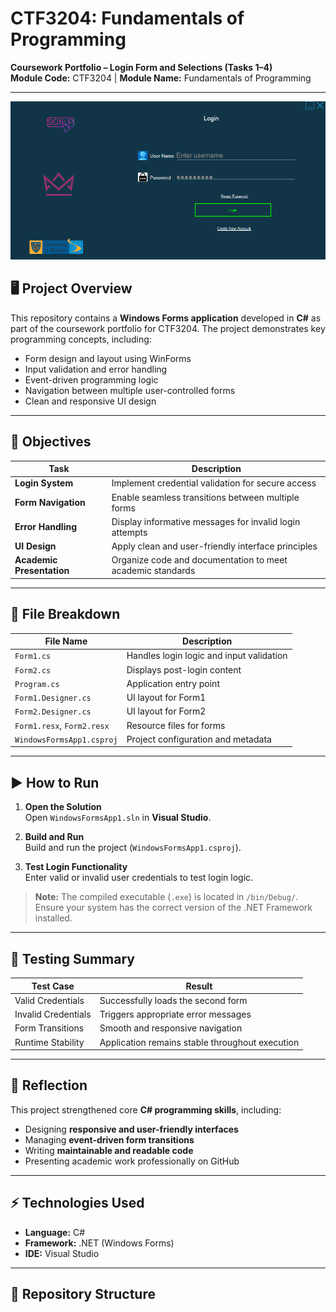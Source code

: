 # CTF3204: Fundamentals of Programming  
**Coursework Portfolio – Login Form and Selections (Tasks 1–4)**  
**Module Code:** CTF3204 | **Module Name:** Fundamentals of Programming  

---

![Screenshot](image-1.png)


## 🖥️ Project Overview
This repository contains a **Windows Forms application** developed in **C#** as part of the coursework portfolio for CTF3204. The project demonstrates key programming concepts, including:  

- Form design and layout using WinForms  
- Input validation and error handling  
- Event-driven programming logic  
- Navigation between multiple user-controlled forms  
- Clean and responsive UI design  

---

## 📌 Objectives

| Task | Description |
|------|-------------|
| **Login System** | Implement credential validation for secure access |
| **Form Navigation** | Enable seamless transitions between multiple forms |
| **Error Handling** | Display informative messages for invalid login attempts |
| **UI Design** | Apply clean and user-friendly interface principles |
| **Academic Presentation** | Organize code and documentation to meet academic standards |

---

## 📁 File Breakdown

| File Name | Description |
|-----------|-------------|
| `Form1.cs` | Handles login logic and input validation |
| `Form2.cs` | Displays post-login content |
| `Program.cs` | Application entry point |
| `Form1.Designer.cs` | UI layout for Form1 |
| `Form2.Designer.cs` | UI layout for Form2 |
| `Form1.resx`, `Form2.resx` | Resource files for forms |
| `WindowsFormsApp1.csproj` | Project configuration and metadata |

---

## ▶️ How to Run

1. **Open the Solution**  
   Open `WindowsFormsApp1.sln` in **Visual Studio**.  

2. **Build and Run**  
   Build and run the project (`WindowsFormsApp1.csproj`).  

3. **Test Login Functionality**  
   Enter valid or invalid user credentials to test login logic.  

> **Note:** The compiled executable (`.exe`) is located in `/bin/Debug/`. Ensure your system has the correct version of the .NET Framework installed.  

---

## 🧪 Testing Summary

| Test Case | Result |
|-----------|--------|
| Valid Credentials | Successfully loads the second form |
| Invalid Credentials | Triggers appropriate error messages |
| Form Transitions | Smooth and responsive navigation |
| Runtime Stability | Application remains stable throughout execution |

---

## 🧠 Reflection

This project strengthened core **C# programming skills**, including:  

- Designing **responsive and user-friendly interfaces**  
- Managing **event-driven form transitions**  
- Writing **maintainable and readable code**  
- Presenting academic work professionally on GitHub  

---

## ⚡ Technologies Used

- **Language:** C#  
- **Framework:** .NET (Windows Forms)  
- **IDE:** Visual Studio  

---

## 📂 Repository Structure

